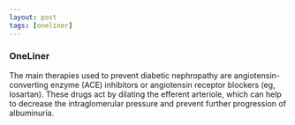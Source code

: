 ```yaml
---
layout: post
tags: [oneliner]
---
```



### OneLiner

The main therapies used to prevent diabetic nephropathy are angiotensin-converting enzyme (ACE) inhibitors or angiotensin receptor blockers (eg, losartan). These drugs act by dilating the efferent arteriole, which can help to decrease the intraglomerular pressure and prevent further progression of albuminuria.
